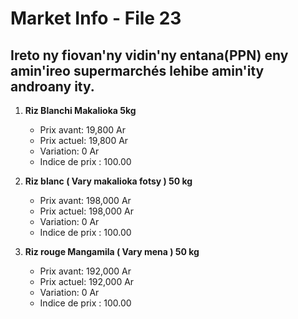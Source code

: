 # Market Info - File 23

## Ireto ny fiovan'ny vidin'ny entana(PPN) eny amin'ireo supermarchés lehibe amin'ity androany ity.

1. **Riz Blanchi Makalioka 5kg**
   - Prix avant: 19,800 Ar
   - Prix actuel: 19,800 Ar
   - Variation: 0 Ar
   - Indice de prix : 100.00

2. **Riz blanc ( Vary makalioka fotsy ) 50 kg**
   - Prix avant: 198,000 Ar
   - Prix actuel: 198,000 Ar
   - Variation: 0 Ar
   - Indice de prix : 100.00

3. **Riz  rouge Mangamila ( Vary mena ) 50 kg**
   - Prix avant: 192,000 Ar
   - Prix actuel: 192,000 Ar
   - Variation: 0 Ar
   - Indice de prix : 100.00

